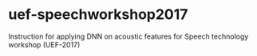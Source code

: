 # uef-speechworkshop2017
Instruction for applying DNN on acoustic features for Speech technology workshop (UEF-2017)
